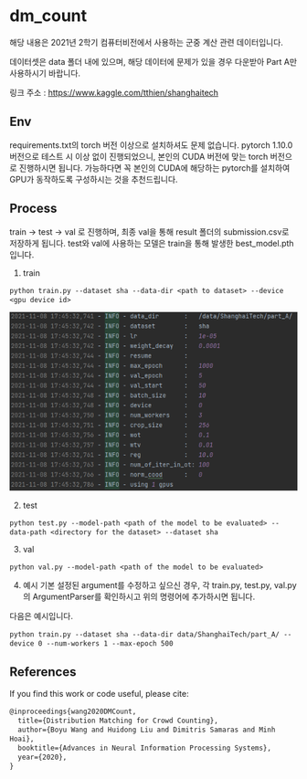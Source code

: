 # dm_count

해당 내용은 2021년 2학기 컴퓨터비전에서 사용하는 군중 계산 관련 데이터입니다.

데이터셋은 data 폴더 내에 있으며, 해당 데이터에 문제가 있을 경우 다운받아 Part A만 사용하시기 바랍니다.

링크 주소 : https://www.kaggle.com/tthien/shanghaitech

## Env
requirements.txt의 torch 버전 이상으로 설치하셔도 문제 없습니다.
pytorch 1.10.0 버전으로 테스트 시 이상 없이 진행되었으니, 본인의 CUDA 버전에 맞는 torch 버전으로 진행하시면 됩니다.
가능하다면 꼭 본인의 CUDA에 해당하는 pytorch를 설치하여 GPU가 동작하도록 구성하시는 것을 추천드립니다.

## Process
train -> test -> val 로 진행하며, 최종 val을 통해 result 폴더의 submission.csv로 저장하게 됩니다.
test와 val에 사용하는 모델은 train을 통해 발생한 best_model.pth입니다. 

1. train

```
python train.py --dataset sha --data-dir <path to dataset> --device <gpu device id>
```

![train_info](img/train_info.png)

2. test
```
python test.py --model-path <path of the model to be evaluated> --data-path <directory for the dataset> --dataset sha
```

3. val
```
python val.py --model-path <path of the model to be evaluated>
```

4. 예시
기본 설정된 argument를 수정하고 싶으신 경우, 각 train.py, test.py, val.py의 ArgumentParser를 확인하시고
위의 명령어에 추가하시면 됩니다.

다음은 예시입니다.
```
python train.py --dataset sha --data-dir data/ShanghaiTech/part_A/ --device 0 --num-workers 1 --max-epoch 500
```

## References
If you find this work or code useful, please cite:

```
@inproceedings{wang2020DMCount,
  title={Distribution Matching for Crowd Counting},
  author={Boyu Wang and Huidong Liu and Dimitris Samaras and Minh Hoai},
  booktitle={Advances in Neural Information Processing Systems},
  year={2020},
}
```
